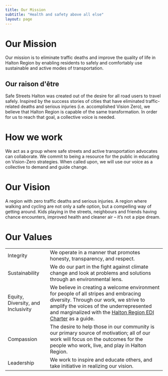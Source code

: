 ```yaml
---
title: Our Mission
subtitle: "Health and safety above all else"
layout: page
---
```


# Our Mission

Our mission is to eliminate traffic deaths and improve the quality of life in Halton Region by enabling residents to safely and comfortably use sustainable and active modes of transportation.

## Our raison d'être

Safe Streets Halton was created out of the desire for all road users to travel safely. Inspired by the success stories of cities that have eliminated traffic-related deaths and serious injuries (i.e. accomplished Vision Zero), we believe that Halton Region is capable of the same transformation. In order for us to reach that goal, a collective voice is needed.

# How we work

We act as a group where safe streets and active transportation advocates can collaborate. We commit to being a resource for the public in educating on Vision-Zero strategies. When called upon, we will use our voice as a collective to demand and guide change.

# Our Vision

A region with zero traffic deaths and serious injuries. A region where walking and cycling are not only a safe option, but a compelling way of getting around. Kids playing in the streets, neighbours and friends having chance encounters, improved health and cleaner air – it’s not a pipe dream.

# Our Values

|                                    |                                                                                                                                                                                                                                                                                    |
| ---------------------------------- | ---------------------------------------------------------------------------------------------------------------------------------------------------------------------------------------------------------------------------------------------------------------------------------- |
| Integrity                          | We operate in a manner that promotes honesty, transparency, and respect.                                                                                                                                                                                                           |
| Sustainability                     | We do our part in the fight against climate change and look at problems and solutions through an environmental lens.                                                                                                                                                               |
| Equity, Diversity, and Inclusivity | We believe in creating a welcome environment for people of all stripes and embracing diversity. Through our work, we strive to amplify the voices of the underrepresented and marginalized with the [Halton Region EDI Charter](https://www.hedroundtable.com/charter) as a guide. |
| Compassion                         | The desire to help those in our community is our primary source of motivation; all of our work will focus on the outcomes for the people who work, live, and play in Halton Region.                                                                                                |
| Leadership                         | We work to inspire and educate others, and take initiative in realizing our vision.                                                                                                                                                                                                |
